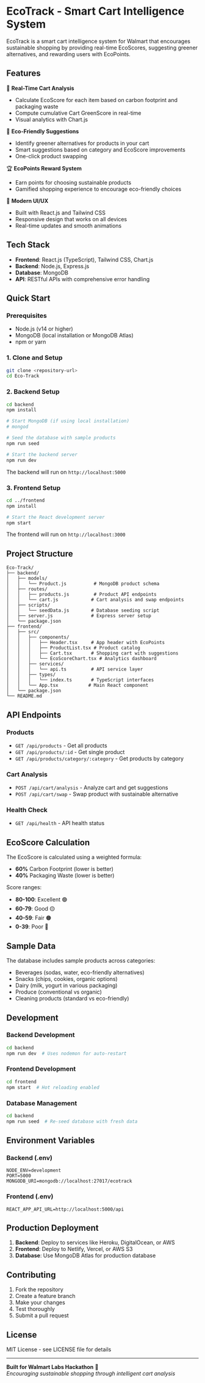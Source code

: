 # EcoTrack - Smart Cart Intelligence System

EcoTrack is a smart cart intelligence system for Walmart that encourages sustainable shopping by providing real-time EcoScores, suggesting greener alternatives, and rewarding users with EcoPoints.

## Features

🌱 **Real-Time Cart Analysis**
- Calculate EcoScore for each item based on carbon footprint and packaging waste
- Compute cumulative Cart GreenScore in real-time
- Visual analytics with Chart.js

🔄 **Eco-Friendly Suggestions**
- Identify greener alternatives for products in your cart
- Smart suggestions based on category and EcoScore improvements
- One-click product swapping

🏆 **EcoPoints Reward System**
- Earn points for choosing sustainable products
- Gamified shopping experience to encourage eco-friendly choices

🎨 **Modern UI/UX**
- Built with React.js and Tailwind CSS
- Responsive design that works on all devices
- Real-time updates and smooth animations

## Tech Stack

- **Frontend**: React.js (TypeScript), Tailwind CSS, Chart.js
- **Backend**: Node.js, Express.js
- **Database**: MongoDB
- **API**: RESTful APIs with comprehensive error handling

## Quick Start

### Prerequisites
- Node.js (v14 or higher)
- MongoDB (local installation or MongoDB Atlas)
- npm or yarn

### 1. Clone and Setup

```bash
git clone <repository-url>
cd Eco-Track
```

### 2. Backend Setup

```bash
cd backend
npm install

# Start MongoDB (if using local installation)
# mongod

# Seed the database with sample products
npm run seed

# Start the backend server
npm run dev
```

The backend will run on `http://localhost:5000`

### 3. Frontend Setup

```bash
cd ../frontend
npm install

# Start the React development server
npm start
```

The frontend will run on `http://localhost:3000`

## Project Structure

```
Eco-Track/
├── backend/
│   ├── models/
│   │   └── Product.js          # MongoDB product schema
│   ├── routes/
│   │   ├── products.js         # Product API endpoints
│   │   └── cart.js            # Cart analysis and swap endpoints
│   ├── scripts/
│   │   └── seedData.js        # Database seeding script
│   ├── server.js              # Express server setup
│   └── package.json
├── frontend/
│   ├── src/
│   │   ├── components/
│   │   │   ├── Header.tsx     # App header with EcoPoints
│   │   │   ├── ProductList.tsx # Product catalog
│   │   │   ├── Cart.tsx       # Shopping cart with suggestions
│   │   │   └── EcoScoreChart.tsx # Analytics dashboard
│   │   ├── services/
│   │   │   └── api.ts         # API service layer
│   │   ├── types/
│   │   │   └── index.ts       # TypeScript interfaces
│   │   └── App.tsx           # Main React component
│   └── package.json
└── README.md
```

## API Endpoints

### Products
- `GET /api/products` - Get all products
- `GET /api/products/:id` - Get single product
- `GET /api/products/category/:category` - Get products by category

### Cart Analysis
- `POST /api/cart/analysis` - Analyze cart and get suggestions
- `POST /api/cart/swap` - Swap product with sustainable alternative

### Health Check
- `GET /api/health` - API health status

## EcoScore Calculation

The EcoScore is calculated using a weighted formula:
- **60%** Carbon Footprint (lower is better)
- **40%** Packaging Waste (lower is better)

Score ranges:
- **80-100**: Excellent 🟢
- **60-79**: Good 🟡
- **40-59**: Fair 🟠
- **0-39**: Poor 🔴

## Sample Data

The database includes sample products across categories:
- Beverages (sodas, water, eco-friendly alternatives)
- Snacks (chips, cookies, organic options)
- Dairy (milk, yogurt in various packaging)
- Produce (conventional vs organic)
- Cleaning products (standard vs eco-friendly)

## Development

### Backend Development
```bash
cd backend
npm run dev  # Uses nodemon for auto-restart
```

### Frontend Development
```bash
cd frontend
npm start  # Hot reloading enabled
```

### Database Management
```bash
cd backend
npm run seed  # Re-seed database with fresh data
```

## Environment Variables

### Backend (.env)
```
NODE_ENV=development
PORT=5000
MONGODB_URI=mongodb://localhost:27017/ecotrack
```

### Frontend (.env)
```
REACT_APP_API_URL=http://localhost:5000/api
```

## Production Deployment

1. **Backend**: Deploy to services like Heroku, DigitalOcean, or AWS
2. **Frontend**: Deploy to Netlify, Vercel, or AWS S3
3. **Database**: Use MongoDB Atlas for production database

## Contributing

1. Fork the repository
2. Create a feature branch
3. Make your changes
4. Test thoroughly
5. Submit a pull request

## License

MIT License - see LICENSE file for details

---

**Built for Walmart Labs Hackathon** 🏪  
*Encouraging sustainable shopping through intelligent cart analysis*